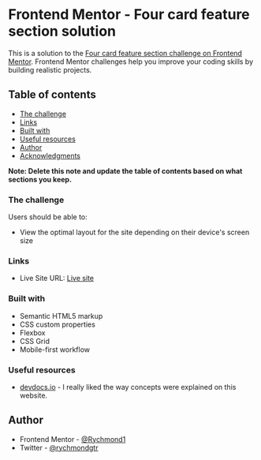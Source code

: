 # Frontend Mentor - Four card feature section solution

This is a solution to the [Four card feature section challenge on Frontend Mentor](https://www.frontendmentor.io/challenges/four-card-feature-section-weK1eFYK). Frontend Mentor challenges help you improve your coding skills by building realistic projects.

## Table of contents

- [The challenge](#the-challenge)
- [Links](#links)
- [Built with](#built-with)
- [Useful resources](#useful-resources)
- [Author](#author)
- [Acknowledgments](#acknowledgments)

**Note: Delete this note and update the table of contents based on what sections you keep.**

### The challenge

Users should be able to:

- View the optimal layout for the site depending on their device's screen size

### Links

- Live Site URL: [Live site ](https://rychmond1.github.io/Four-Grid-Section)

### Built with

- Semantic HTML5 markup
- CSS custom properties
- Flexbox
- CSS Grid
- Mobile-first workflow

### Useful resources

- [devdocs.io](https://www.devdocs.io) -
  I really liked the way concepts were explained on this website.

## Author

- Frontend Mentor - [@Rychmond1](https://www.frontendmentor.io/profile/Rychmond1)
- Twitter - [@rychmondgtr](https://twitter.com/rychmondgtr)
